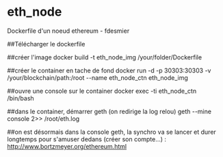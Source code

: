 # eth_node
Dockerfile d'un noeud ethereum - fdesmier

##Télécharger le dockerfile

##créer l'image
docker build -t eth_node_img /your/folder/Dockerfile

##créer le container en tache de fond
docker run -d -p 30303:30303 -v /your/blockchain/path:/root --name eth_node_ctn eth_node_img

##ouvre une console sur le container
docker exec -ti eth_node_ctn /bin/bash

##dans le container, démarrer geth (on redirige la log relou)
geth --mine console 2>> /root/eth.log

##on est désormais dans la console geth, la synchro va se lancer et durer longtemps
pour s'amuser dedans (créer son compte...) : http://www.bortzmeyer.org/ethereum.html
